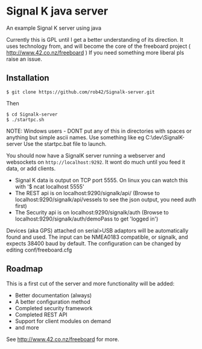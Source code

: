 Signal K java server
=================================================

An example Signal K server using java

Currently this is GPL until I get a better understanding of its direction. It uses technology from, and will become the core of the freeboard project ( http://www.42.co.nz/freeboard ) 
If you need something more liberal pls raise an issue.

Installation
------------

```shell
$ git clone https://github.com/rob42/Signalk-server.git
```

Then

```shell
$ cd Signalk-server
$ ./startpc.sh
```
NOTE: Windows users - DONT put any of this in directories with spaces or anything but simple ascii names. Use something like eg C:\dev\SignalK-server
Use the startpc.bat file to launch. 

You should now have a SignalK server running a webserver and websockets on `http://localhost:9292`. It wont do much until you feed it data, or add clients.
* Signal K data is output on TCP port 5555. On linux you can watch this with '$ ncat localhost 5555'
* The REST api is on localhost:9290/signalk/api/ (Browse to localhost:9290/signalk/api/vessels to see the json output, you need auth first)
* The Security api is on localhost:9290/signalk/auth (Browse to localhost:9290/signalk/auth/demoPass to get 'logged in')

Devices (aka GPS) attached on serial>USB adaptors will be automatically found and used. The input can be NMEA0183 compatible, or signalk, and expects 38400 baud by default. The configuration can be changed by editing conf/freeboard.cfg

Roadmap
-------
This is a first cut of the server and more functionality will be added:
* Better documentation (always)
* A better configuration method
* Completed security framework
* Completed REST API
* Support for client modules on demand
* and more


See http://www.42.co.nz/freeboard for more.